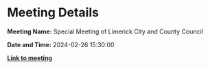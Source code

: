 # Meeting Details

**Meeting Name:** Special Meeting of Limerick City and County Council

**Date and Time:** 2024-02-26 15:30:00

**<a href="https://www.limerick.ie/council/whats-on/special-meeting-of-limerick-city-and-county-council-10" target="_blank">Link to meeting</a>**
